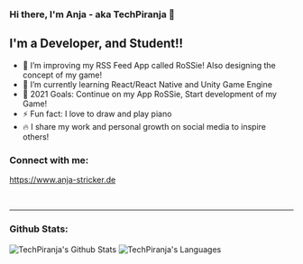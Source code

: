 ### Hi there, I'm Anja - aka TechPiranja 👋

<!-- [![Website](https://img.shields.io/website?label=codeSTACKr.com&style=for-the-badge&url=https%3A%2F%2Fcodestackr.com)](https://codestackr.com)-->

## I'm a Developer, and Student!!

-   🔭  I’m improving my RSS Feed App called RoSSie! Also designing the concept of my game!
-   🌱  I’m currently learning React/React Native and Unity Game Engine
-   🥅  2021 Goals: Continue on my App RoSSie, Start development of my Game!
-   ⚡   Fun fact: I love to draw and play piano
-   🔥  I share my work and personal growth on social media to inspire others!



<!-- ### Spotify Playing 🎧

[<img src="https://now-playing-codestackr.vercel.app/api/spotify-playing" alt="TechPiranja Spotify Playing" width="350" />](https://open.spotify.com/user/swyqyimdc12jajde4vpwd2x1b) -->

### Connect with me:
https://www.anja-stricker.de
<!-- [<img align="left" alt="TechPiranja | Instagram" width="20px" src="https://image.flaticon.com/icons/png/512/174/174855.png" />][instagram] -->

<br />

<!--

### Languages and Tools:

<img align="left" alt="Visual Studio Code" width="26px" src="https://raw.githubusercontent.com/github/explore/80688e429a7d4ef2fca1e82350fe8e3517d3494d/topics/visual-studio-code/visual-studio-code.png" />
<img align="left" alt="HTML5" width="26px" src="https://raw.githubusercontent.com/github/explore/80688e429a7d4ef2fca1e82350fe8e3517d3494d/topics/html/html.png" />
<img align="left" alt="JavaScript" width="26px" src="https://raw.githubusercontent.com/github/explore/80688e429a7d4ef2fca1e82350fe8e3517d3494d/topics/javascript/javascript.png" />
<img align="left" alt="React" width="26px" src="https://raw.githubusercontent.com/github/explore/80688e429a7d4ef2fca1e82350fe8e3517d3494d/topics/react/react.png" />
<img align="left" alt="Node.js" width="26px" src="https://raw.githubusercontent.com/github/explore/80688e429a7d4ef2fca1e82350fe8e3517d3494d/topics/nodejs/nodejs.png" />

<br />
<br />
-->

---

<!--
<details>
  <summary>:zap: Recent Github Activity</summary> -->

<!--START_SECTION:activity-->
<!--
1. 🗣 Commented on [#249](https://github.com//abhisheknaiidu/awesome-github-profile-readme/issues/249) in [abhisheknaiidu/awesome-github-profile-readme](https://github.com//abhisheknaiidu/awesome-github-profile-readme)
2. 🗣 Commented on [#249](https://github.com//abhisheknaiidu/awesome-github-profile-readme/issues/249) in [abhisheknaiidu/awesome-github-profile-readme](https://github.com//abhisheknaiidu/awesome-github-profile-readme)
3. 💪 Opened PR [#249](https://github.com//abhisheknaiidu/awesome-github-profile-readme/pull/249) in [abhisheknaiidu/awesome-github-profile-readme](https://github.com//abhisheknaiidu/awesome-github-profile-readme)
4. ❗️ Closed issue [#9](https://github.com//jamesgeorge007/github-activity-readme/issues/9) in [jamesgeorge007/github-activity-readme](https://github.com//jamesgeorge007/github-activity-readme)
5. 🗣 Commented on [#9](https://github.com//jamesgeorge007/github-activity-readme/issues/9) in [jamesgeorge007/github-activity-readme](https://github.com//jamesgeorge007/github-activity-readme)
<!--END_SECTION:activity-->

### Github Stats:

  <img align="center" alt="TechPiranja's Github Stats" src="https://github-readme-stats.vercel.app/api?username=TechPiranja&show_icons=true&hide_border=true"/>
  <img align="center" alt="TechPiranja's Languages" src="https://github-readme-stats.vercel.app/api/top-langs/?username=TechPiranja&layout=compact" />

[instagram]: https://www.instagram.com/techpiranja
